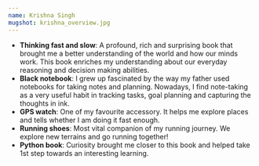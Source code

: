 ```yaml
---
name: Krishna Singh
mugshot: krishna_overview.jpg
---
```

* **Thinking fast and slow**: A profound, rich and surprising book that brought me a better understanding of the world and how our minds work. This book enriches my understanding about our everyday reasoning and decision making abilities.
* **Black notebook**: I grew up fascinated by the way my father used notebooks for taking notes and planning. Nowadays, I find note-taking as a very useful habit in tracking tasks, goal planning and capturing the thoughts in ink.
* **GPS watch**: One of my favourite accessory. It helps me explore places and tells whether I am doing it fast enough.
* **Running shoes**: Most vital companion of my running journey. We explore new terrains and go running together!
* **Python book**: Curiosity brought me closer to this book and helped take 1st step towards an interesting learning.
